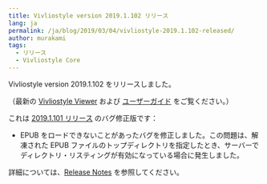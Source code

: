 ```yaml
---
title: Vivliostyle version 2019.1.102 リリース
lang: ja
permalink: /ja/blog/2019/03/04/vivliostyle-2019.1.102-released/
author: murakami
tags:
  - リリース
  - Vivliostyle Core
---
```


Vivliostyle version 2019.1.102 をリリースしました。

（最新の [Vivliostyle Viewer](https://vivliostyle.org/viewer/) および [ユーザーガイド](https://vivliostyle.org/ja/docs/) をご覧ください。）

これは [2019.1.101 リリース](https://vivliostyle.org/ja/blog/2019/02/27/vivliostyle-2019.1.101-released/) のバグ修正版です：

- EPUB をロードできないことがあったバグを修正しました。この問題は、解凍された EPUB ファイルのトップディレクトリを指定したとき、サーバーでディレクトリ・リスティングが有効になっている場合に発生しました。

詳細については、[Release Notes](https://github.com/vivliostyle/vivliostyle/releases) を参照してください。
